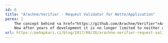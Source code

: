 ```yaml
---
id: 6
title: "Arachne/Verifier - Request Validator for Nette/Application"
perex: |
    The concept behind <a href="https://github.com/Arachne/Verifier">Arachne/Verifier</a> was originally meant to solve annotations-based authorization for <a href="https://github.com/nette/application">Nette/Application</a>.
    Now after years of development it is no longer limited to neither annotations nor authorization making it a very powerful tool for your security layer.
url: https://pehapkari.cz/blog/2017/08/28/arachne-verifier-request-validator-for-nette-application/
---
```

